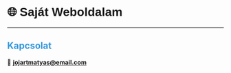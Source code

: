 # 🌐 **<span style="font-family: Arial, sans-serif;">Saját Weboldalam</span>**  

---

## <span style="color: #3498db;">Kapcsolat</span>  
📧 **<a href="mailto:jojartmatyas@email.com" style="color: #e74c3c;">jojartmatyas@email.com</a>**
